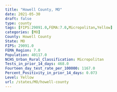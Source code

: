 ```yaml
---
title: "Howell County, MO"
date: 2021-05-30
draft: false
type: county
tags: [FIPS:29091.0,FEMA:7.0,Micropolitan,Yellow]
categories: [MO]
County: Howell County
State: MO
FIPS: 29091.0
FEMA_Region: 7.0
Population: 40117.0
NCHS_Urban_Rural_Classification: Micropolitan
Tests_in_prior_14_days: 468.0
Fourteen_day_test_rate_per_100000: 1167.0
Percent_Positivity_in_prior_14_days: 0.073
Level: Yellow
url: /states/MO/howell-county
---
```



